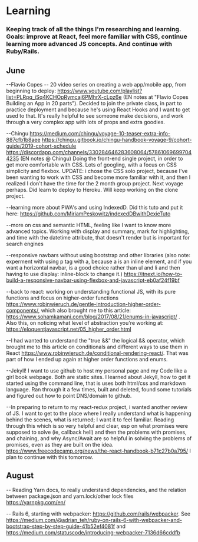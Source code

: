 # Learning
### Keeping track of all the things I'm researching and learning. Goals: improve at React, feel more familiar with CSS, continue learning more advanced JS concepts. And continue with Ruby/Rails.

## June
--Flavio Copes -- 20 video series on creating a web app/mobile app, from beginning to deploy: https://www.youtube.com/playlist?list=PLRpq_iSq4KCHOpRymcaj6PMhrX-cLpz6e (EN notes at "Flavio Copes Building an App in 20 parts"). Decided to join the private class, in part to practice deployment and because he's using React Hooks and I want to get used to that. It's really helpful to see someone make decisions, and work through a very complex app with lots of props and extra goodies. 

--Chingu
https://medium.com/chingu/voyage-10-teaser-extra-info-887cfb1b8aee
https://chingu.gitbook.io/chingu-handbook-voyage-9/cohort-guide/2019-cohort-schedule
https://discordapp.com/channels/330284646283608064/578610696997044235
(EN notes @ Chingu) Doing the front-end single project, in order to get more comfortable with CSS. Lots of googling, with a focus on CSS simplicity and flexbox. UPDATE: i chose the CSS solo project, because I've been wanting to work with CSS and become more familiar with it, and then I realized I don't have the time for the 2 month group project. Next voyage perhaps. Did learn to deploy to Heroku. Will keep working on the clone project. 

--learning more about PWA's and using IndexedD. Did this tuto and put it here: https://github.com/MiriamPeskowitz/indexedDBwithDexieTuto

--more on css and semantic HTML, feeling like I want to know more advanced topics. Working with display and summary, mark for highlighting, and time with the datetime attribute, that doesn't render but is important for search engines

--responsive navbars without using bootstrap and other libraries (also note: experment with using p tag with a, because a is an inline element, and if you want a horizontal navbar, is a good choice rather than ul and li and then having to use display: inline-block to change it.) https://itnext.io/how-to-build-a-responsive-navbar-using-flexbox-and-javascript-eb0af24f19bf
  
--back to react: working on understanding functional JS, with its pure functions and focus on higher-order functions   https://www.robinwieruch.de/gentle-introduction-higher-order-components/, which also brought me to this article: https://www.sohamkamani.com/blog/2017/08/21/enums-in-javascript/ . Also this, on noticing what level of abstraction you're working at:         https://eloquentjavascript.net/05_higher_order.html


--I had wanted to understand the "true &&" the logical && operator, which brought me to this article on conditionals and different ways to use them in React https://www.robinwieruch.de/conditional-rendering-react/. That was part of how I ended up again at higher order functions and enums. 


--Jekyll! I want to use github to host my personal page and my Code like a girl book webpage. Both are static sites.
I learned about Jekyll, how to get it started using the command line, that is uses both html/css and markdown language. Ran through it a few times, built and deleted, found some tutorials and figured out how to point DNS/domain to github. 

--In preparing to return to my react-redux project, i wanted another review of JS. I want to get to the place where I really understand what is happening behind the scenes, what is returned; I want it to feel familiar. Reading through this which is so very helpful and clear, esp on what promises were supposed to solve (ie, callback hell) and then the problems with promises, and chaining, and why Async/Await are so helpful in solving the problems of promises, even as they are built on the idea. https://www.freecodecamp.org/news/the-react-handbook-b71c27b0a795/ I plan to continue with this tomorrow. 


## August 
-- Reading Yarn docs, to really understand dependencies, and the relation between package.json and yarn.lock/other lock files https://yarnpkg.com/en/

-- Rails 6, starting with webpacker: https://github.com/rails/webpacker. See https://medium.com/@adrian_teh/ruby-on-rails-6-with-webpacker-and-bootstrap-step-by-step-guide-41b52ef4081f and https://medium.com/statuscode/introducing-webpacker-7136d66cddfb


